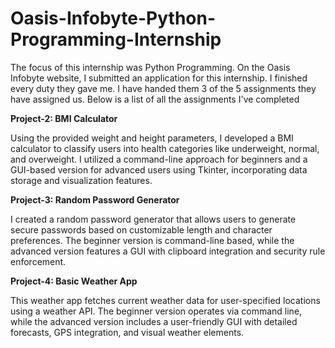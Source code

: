 # Oasis-Infobyte-Python-Programming-Internship

The focus of this internship was Python Programming. On the Oasis Infobyte website, I submitted an application for this internship. I finished every duty they gave me. I have handed them 3 of the 5 assignments they have assigned us. Below is a list of all the assignments I've completed

**Project-2: BMI Calculator**

Using the provided weight and height parameters, I developed a BMI calculator to classify users into health categories like underweight, normal, and overweight. I utilized a command-line approach for beginners and a GUI-based version for advanced users using Tkinter, incorporating data storage and visualization features.

**Project-3: Random Password Generator**

I created a random password generator that allows users to generate secure passwords based on customizable length and character preferences. The beginner version is command-line based, while the advanced version features a GUI with clipboard integration and security rule enforcement.

**Project-4: Basic Weather App**

This weather app fetches current weather data for user-specified locations using a weather API. The beginner version operates via command line, while the advanced version includes a user-friendly GUI with detailed forecasts, GPS integration, and visual weather elements.

